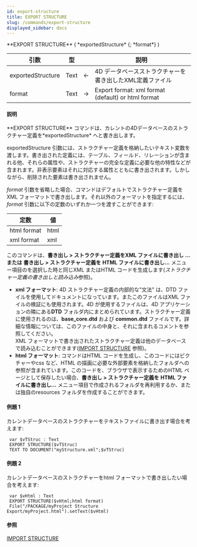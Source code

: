 ```yaml
---
id: export-structure
title: EXPORT STRUCTURE
slug: /commands/export-structure
displayed_sidebar: docs
---
```


<!--REF #_command_.EXPORT STRUCTURE.Syntax-->**EXPORT STRUCTURE** ( *exportedStructure* {; *format*} )<!-- END REF-->
<!--REF #_command_.EXPORT STRUCTURE.Params-->
| 引数 | 型 |  | 説明 |
| --- | --- | --- | --- |
| exportedStructure | Text | &#8592; | 4D データベースストラクチャーを書き出したXML定義ファイル |
| format | Text | &#8594;  | Export format: xml format (default) or html format |

<!-- END REF-->

#### 説明 

<!--REF #_command_.EXPORT STRUCTURE.Summary-->**EXPORT STRUCTURE** コマンドは、カレントの4Dデータベースのストラクチャー定義を*exportedStructure* へと書き出します。<!-- END REF-->

exportedStructure 引数には、ストラクチャー定義を格納したいテキスト変数を渡します。書き出された定義には、テーブル、フィールド、リレーションが含まれる他、それらの属性や、ストラクチャーの完全な定義に必要な他の特性などが含まれます。非表示要素はそれに対応する属性とともに書き出されます。しかしながら、削除された要素は書き出されません。

*format* 引数を省略した場合、コマンドはデフォルトでストラクチャー定義をXML フォーマットで書き出します。それ以外のフォーマットを指定するには、*format* 引数に以下の定数のいずれか一つを渡すことができます:

| 定数          | 値    |
| ----------- | ---- |
| html format | html |
| xml format  | xml  |

このコマンドは、**書き出し > ストラクチャー定義をXML ファイルに書き出し** **... または** **書き出し > ストラクチャー定義を** **HTML ファイルに書き出し...** メニュー項目のを選択した時と同じXML またはHTML コードを生成します(*ストラクチャー定義の書き出しと読み込み*参照)。

* **xml フォーマット**: 4D ストラクチャー定義の内部的な"文法" は、DTD ファイルを使用してドキュメントになっています。またこのファイルはXML ファイルの検証にも使用されます。4D が使用するファイルは、4D アプリケーションの隣にある**DTD** フォルダ内にまとめられています。ストラクチャー定義に使用されるのは、**base\_core.dtd** および **common.dtd** ファイルです。詳細な情報については、このファイルの中身と、それに含まれるコメントを参照してください。  
XML フォーマットで書き出されたストラクチャー定義は他のデータベースで読み込むことができます([IMPORT STRUCTURE](import-structure.md) 参照)。
* **html フォーマット**: コマンドはHTML コードを生成し、このコードにはピクチャーやcss など、HTML の描画に必要な外部要素を格納したフォルダへの参照が含まれています。このコードを、ブラウザで表示するためのHTML ページとして保存したい場合、**書き出し > ストラクチャー定義を** **HTML ファイルに書き出し...** メニュー項目で作成されるフォルダを再利用するか、または独自のresources フォルダを作成することができます。

#### 例題 1 

カレントデータベースのストラクチャーをテキストファイルに書き出す場合を考えます:

```4d
 var $vTStruc : Text
 EXPORT STRUCTURE($vTStruc)
 TEXT TO DOCUMENT("myStructure.xml";$vTStruc)
```

#### 例題 2 

カレントデータベースのストラクチャーをhtml フォーマットで書き出したい場合を考えます:

```4d
 var $vHtml : Text
 EXPORT STRUCTURE($vHtml;html format)
 File("/PACKAGE/myProject Structure Export/myProject.html").setText($vHtml)
```

#### 参照 

[IMPORT STRUCTURE](import-structure.md)  